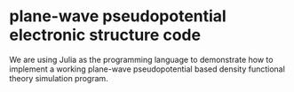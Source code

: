 # plane-wave pseudopotential electronic structure code
We are using Julia as the programming language to demonstrate how to implement a working plane-wave pseudopotential based density functional theory simulation program.
